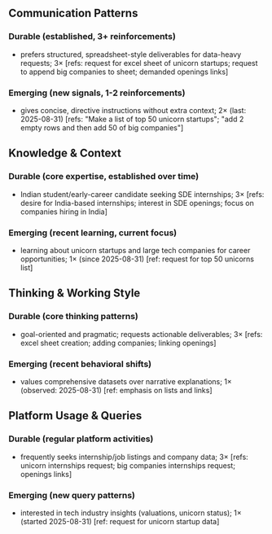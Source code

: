 
## Communication Patterns
### Durable (established, 3+ reinforcements)
- prefers structured, spreadsheet-style deliverables for data-heavy requests; 3× [refs: request for excel sheet of unicorn startups; request to append big companies to sheet; demanded openings links]

### Emerging (new signals, 1-2 reinforcements)
- gives concise, directive instructions without extra context; 2× (last: 2025-08-31) [refs: "Make a list of top 50 unicorn startups"; "add 2 empty rows and then add 50 of big companies"]

## Knowledge & Context
### Durable (core expertise, established over time)
- Indian student/early-career candidate seeking SDE internships; 3× [refs: desire for India-based internships; interest in SDE openings; focus on companies hiring in India]

### Emerging (recent learning, current focus)
- learning about unicorn startups and large tech companies for career opportunities; 1× (since 2025-08-31) [ref: request for top 50 unicorns list]

## Thinking & Working Style
### Durable (core thinking patterns)
- goal-oriented and pragmatic; requests actionable deliverables; 3× [refs: excel sheet creation; adding companies; linking openings]

### Emerging (recent behavioral shifts)
- values comprehensive datasets over narrative explanations; 1× (observed: 2025-08-31) [ref: emphasis on lists and links]

## Platform Usage & Queries
### Durable (regular platform activities)
- frequently seeks internship/job listings and company data; 3× [refs: unicorn internships request; big companies internships request; openings links]

### Emerging (new query patterns)
- interested in tech industry insights (valuations, unicorn status); 1× (started 2025-08-31) [ref: request for unicorn startup data]